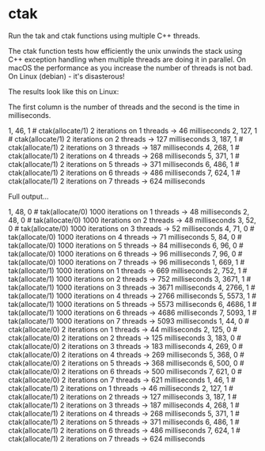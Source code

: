 # ctak

Run the tak and ctak functions using multiple C++ threads.

The ctak function tests how efficiently the unix unwinds the stack using C++ exception
handling when multiple threads are doing it in parallel.
On macOS the performance as you increase the number of threads is not bad.
On Linux (debian) - it's disasterous!

The results look like this on Linux:

The first column is the number of threads and the second is the time in milliseconds.

1, 46, 1 # ctak(allocate/1) 2 iterations on 1 threads -> 46 milliseconds
2, 127, 1 # ctak(allocate/1) 2 iterations on 2 threads -> 127 milliseconds
3, 187, 1 # ctak(allocate/1) 2 iterations on 3 threads -> 187 milliseconds
4, 268, 1 # ctak(allocate/1) 2 iterations on 4 threads -> 268 milliseconds
5, 371, 1 # ctak(allocate/1) 2 iterations on 5 threads -> 371 milliseconds
6, 486, 1 # ctak(allocate/1) 2 iterations on 6 threads -> 486 milliseconds
7, 624, 1 # ctak(allocate/1) 2 iterations on 7 threads -> 624 milliseconds


Full output...

1, 48, 0 # tak(allocate/0) 1000 iterations on 1 threads -> 48 milliseconds
2, 48, 0 # tak(allocate/0) 1000 iterations on 2 threads -> 48 milliseconds
3, 52, 0 # tak(allocate/0) 1000 iterations on 3 threads -> 52 milliseconds
4, 71, 0 # tak(allocate/0) 1000 iterations on 4 threads -> 71 milliseconds
5, 84, 0 # tak(allocate/0) 1000 iterations on 5 threads -> 84 milliseconds
6, 96, 0 # tak(allocate/0) 1000 iterations on 6 threads -> 96 milliseconds
7, 96, 0 # tak(allocate/0) 1000 iterations on 7 threads -> 96 milliseconds
1, 669, 1 # tak(allocate/1) 1000 iterations on 1 threads -> 669 milliseconds
2, 752, 1 # tak(allocate/1) 1000 iterations on 2 threads -> 752 milliseconds
3, 3671, 1 # tak(allocate/1) 1000 iterations on 3 threads -> 3671 milliseconds
4, 2766, 1 # tak(allocate/1) 1000 iterations on 4 threads -> 2766 milliseconds
5, 5573, 1 # tak(allocate/1) 1000 iterations on 5 threads -> 5573 milliseconds
6, 4686, 1 # tak(allocate/1) 1000 iterations on 6 threads -> 4686 milliseconds
7, 5093, 1 # tak(allocate/1) 1000 iterations on 7 threads -> 5093 milliseconds
1, 44, 0 # ctak(allocate/0) 2 iterations on 1 threads -> 44 milliseconds
2, 125, 0 # ctak(allocate/0) 2 iterations on 2 threads -> 125 milliseconds
3, 183, 0 # ctak(allocate/0) 2 iterations on 3 threads -> 183 milliseconds
4, 269, 0 # ctak(allocate/0) 2 iterations on 4 threads -> 269 milliseconds
5, 368, 0 # ctak(allocate/0) 2 iterations on 5 threads -> 368 milliseconds
6, 500, 0 # ctak(allocate/0) 2 iterations on 6 threads -> 500 milliseconds
7, 621, 0 # ctak(allocate/0) 2 iterations on 7 threads -> 621 milliseconds
1, 46, 1 # ctak(allocate/1) 2 iterations on 1 threads -> 46 milliseconds
2, 127, 1 # ctak(allocate/1) 2 iterations on 2 threads -> 127 milliseconds
3, 187, 1 # ctak(allocate/1) 2 iterations on 3 threads -> 187 milliseconds
4, 268, 1 # ctak(allocate/1) 2 iterations on 4 threads -> 268 milliseconds
5, 371, 1 # ctak(allocate/1) 2 iterations on 5 threads -> 371 milliseconds
6, 486, 1 # ctak(allocate/1) 2 iterations on 6 threads -> 486 milliseconds
7, 624, 1 # ctak(allocate/1) 2 iterations on 7 threads -> 624 milliseconds

